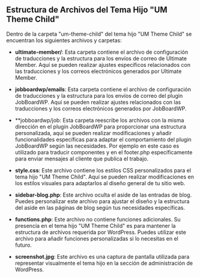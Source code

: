 ## Estructura de Archivos del Tema Hijo "UM Theme Child"

Dentro de la carpeta "um-theme-child" del tema hijo "UM Theme Child" se encuentran los siguientes archivos y carpetas:

- **ultimate-member/**: Esta carpeta contiene el archivo de configuración de traducciones y la estructura para los envíos de correo de Ultimate Member. Aquí se pueden realizar ajustes específicos relacionados con las traducciones y los correos electrónicos generados por Ultimate Member.

- **jobboardwp/emails**: Esta carpeta contiene el archivo de configuración de traducciones y la estructura para los envíos de correo del plugin JobBoardWP. Aquí se pueden realizar ajustes relacionados con las traducciones y los correos electrónicos generados por JobBoardWP.

- **jobboardwp/job: Esta carpeta reescribe los archivos con la misma dirección en el plugin JobBoardWP para proporcionar una estructura personalizada, aquí se pueden realizar modificaciones y añadir funcionalidades específicas para adaptar el comportamiento del plugin JobBoardWP según las necesidades. Por ejemplo en este caso es utilizado para traducir componentes y en el footer.php específicamente para enviar mensajes al cliente que publica el trabajo.

- **style.css**: Este archivo contiene los estilos CSS personalizados para el tema hijo "UM Theme Child". Aquí se pueden realizar modificaciones en los estilos visuales para adaptarlos al diseño general de tu sitio web.

- **sidebar-blog.php**: Este archivo oculta el aside de las entradas de blog. Puedes personalizar este archivo para ajustar el diseño y la estructura del aside en las páginas de blog según tus necesidades específicas.

- **functions.php**: Este archivo no contiene funciones adicionales. Su presencia en el tema hijo "UM Theme Child" es para mantener la estructura de archivos requerida por WordPress. Puedes utilizar este archivo para añadir funciones personalizadas si lo necesitas en el futuro.

- **screenshot.jpg**: Este archivo es una captura de pantalla utilizada para representar visualmente el tema hijo en la sección de administración de WordPress.
